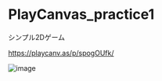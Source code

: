 # PlayCanvas_practice1
シンプル2Dゲーム

https://playcanv.as/p/spogOUfk/

![image](https://user-images.githubusercontent.com/79554085/115234738-575d7700-a154-11eb-8d8f-2355b9b02004.png)

